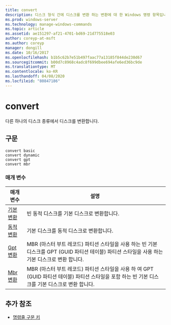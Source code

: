 ```yaml
---
title: convert
description: 디스크 형식 간에 디스크를 변환 하는 변환에 대 한 Windows 명령 항목입니다.
ms.prod: windows-server
ms.technology: manage-windows-commands
ms.topic: article
ms.assetid: ae151297-af21-4701-bd69-21d775518e03
author: coreyp-at-msft
ms.author: coreyp
manager: dongill
ms.date: 10/16/2017
ms.openlocfilehash: b1b5c62b7e51b497faac77a13185f844de230d67
ms.sourcegitcommit: b00d7c8968c4adc8f699dbee694afe6ed36bc9de
ms.translationtype: MT
ms.contentlocale: ko-KR
ms.lasthandoff: 04/08/2020
ms.locfileid: "80847186"
---
```

# <a name="convert"></a>convert

다른 하나의 디스크 종류에서 디스크를 변환합니다.

## <a name="syntax"></a>구문

```
convert basic
convert dynamic
convert gpt
convert mbr
```

### <a name="parameters"></a>매개 변수

|매개 변수|설명|
|---------|-----------|
|[기본 변환](convert-basic.md)|빈 동적 디스크를 기본 디스크로 변환합니다.|
|[동적 변환](convert-dynamic.md)|기본 디스크를 동적 디스크로 변환합니다.|
|[Gpt 변환](convert-gpt.md)|MBR (마스터 부트 레코드) 파티션 스타일을 사용 하는 빈 기본 디스크를 GPT (GUID 파티션 테이블) 파티션 스타일을 사용 하는 기본 디스크로 변환 합니다.|
|[Mbr 변환](convert-mbr.md)|MBR (마스터 부트 레코드) 파티션 스타일을 사용 하 여 GPT (GUID 파티션 테이블) 파티션 스타일을 포함 하는 빈 기본 디스크를 기본 디스크로 변환 합니다.|

## <a name="additional-references"></a>추가 참조

- [명령줄 구문 키](command-line-syntax-key.md)

